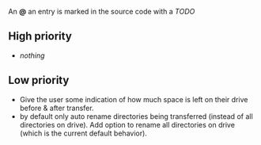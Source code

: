 An **@** an entry is marked in the source code with a *TODO*

High priority
--------
- *nothing*

Low priority
--------
- Give the user some indication of how much space is left on their drive
  before & after transfer.
- by default only auto rename directories being transferred (instead of
  all directories on drive). Add option to rename all directories on
  drive (which is the current default behavior).
